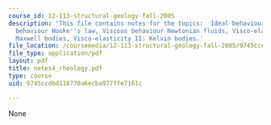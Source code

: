 ```yaml
---
course_id: 12-113-structural-geology-fall-2005
description: 'This file contains notes for the topics:  Ideal behaviours, Elastic
  behaviour Hooke''s law, Viscous behaviour Newtonian fluids, Visco-elasticity I:
  Maxwell bodies, Visco-elasticity II: Kelvin bodies.'
file_location: /coursemedia/12-113-structural-geology-fall-2005/9745ccdbd110770a6ecba977ffe7161c_notes4_rheology.pdf
file_type: application/pdf
layout: pdf
title: notes4_rheology.pdf
type: course
uid: 9745ccdbd110770a6ecba977ffe7161c

---
```

None
